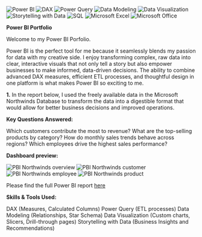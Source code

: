 ![Power BI](https://img.shields.io/badge/Power%20BI-F2C811?style=for-the-badge&logo=powerbi&logoColor=black)
![DAX](https://img.shields.io/badge/DAX-512BD4?style=for-the-badge&logo=powerbi&logoColor=white)
![Power Query](https://img.shields.io/badge/Power%20Query-217346?style=for-the-badge&logo=microsoft&logoColor=white)
![Data Modeling](https://img.shields.io/badge/Data%20Modeling-FF8C00?style=for-the-badge)
![Data Visualization](https://img.shields.io/badge/Data%20Visualization-4CAF50?style=for-the-badge&logo=databricks&logoColor=white)
![Storytelling with Data](https://img.shields.io/badge/Storytelling%20with%20Data-00C4CC?style=for-the-badge)
![SQL](https://img.shields.io/badge/SQL-CC2927?style=for-the-badge&logo=MicrosoftSQLServer&logoColor=white)
![Microsoft Excel](https://img.shields.io/badge/Microsoft%20Excel-217346?style=for-the-badge&logo=microsoftexcel&logoColor=white)
![Microsoft Office](https://img.shields.io/badge/Microsoft%20Office-D83B01?style=for-the-badge&logo=microsoftoffice&logoColor=white)

**Power BI Portfolio**

Welcome to my Power BI Porfolio. 

Power BI is the perfect tool for me because it seamlessly blends my passion for data with my creative side. I enjoy transforming complex, raw data into clear, interactive visuals that not only tell a story but also empower businesses to make informed, data-driven decisions. The ability to combine advanced DAX measures, efficient ETL processes, and thoughtful design in one platform is what makes Power BI so exciting to me. 

**1.** In the report below, I used the freely available data in the Microsoft Northwinds Database to transform the data into a digestible format that would allow for better business decisions and improved operations.

**Key Questions Answered:**

Which customers contribute the most to revenue?
What are the top-selling products by category?
How do monthly sales trends behave across regions?
Which employees drive the highest sales performance?

**Dashboard preview:**

![PBI Northwinds overview](https://github.com/user-attachments/assets/a8db16e6-9fa4-4207-87bd-1599876b19a5)
![PBI Northwinds customer](https://github.com/user-attachments/assets/ed8cc102-333e-4662-9a37-6edf906b7b0e)
![PBI Northwinds employee](https://github.com/user-attachments/assets/f241f3e4-956e-4bea-b980-964395200a56)
![PBI Northwinds product](https://github.com/user-attachments/assets/9ccf99b5-2f24-4210-a18a-88c6c4eb6447)

Please find the full Power BI report [here](https://github.com/emilyp96/Power-BI-Portfolio/blob/main/Northwind%20sample%20(2).pbix)

**Skills & Tools Used:**

DAX (Measures, Calculated Columns)
Power Query (ETL processes)
Data Modeling (Relationships, Star Schema)
Data Visualization (Custom charts, Slicers, Drill-through pages)
Storytelling with Data (Business Insights and Recommendations)
